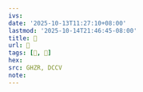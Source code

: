 ```yaml
---
ivs:
date: '2025-10-13T11:27:10+08:00'
lastmod: '2025-10-14T21:46:45-08:00'
title: 󰖁
url: 󰖁
tags: [𠤏, 𠤏]
hex: 
src: GHZR, DCCV
note:
---
```

